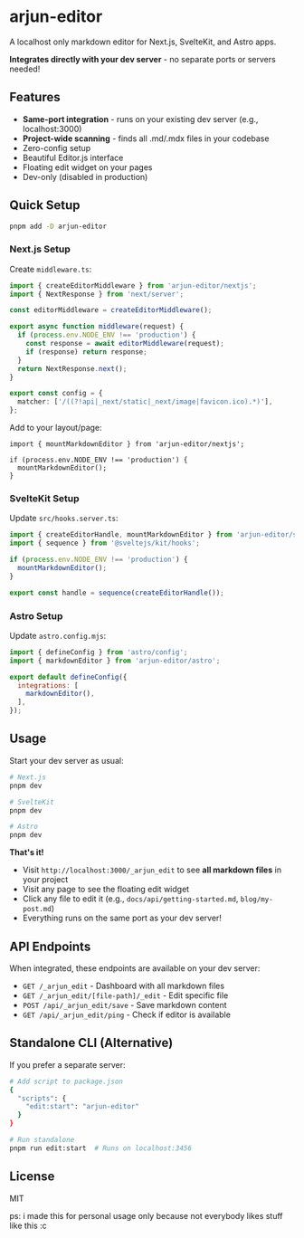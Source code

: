 # arjun-editor

A localhost only markdown editor for Next.js, SvelteKit, and Astro apps.

**Integrates directly with your dev server** - no separate ports or servers needed!

## Features

- **Same-port integration** - runs on your existing dev server (e.g., localhost:3000)
- **Project-wide scanning** - finds all .md/.mdx files in your codebase
- Zero-config setup
- Beautiful Editor.js interface
- Floating edit widget on your pages
- Dev-only (disabled in production)

## Quick Setup

```bash
pnpm add -D arjun-editor
```

### Next.js Setup

Create `middleware.ts`:
```ts
import { createEditorMiddleware } from 'arjun-editor/nextjs';
import { NextResponse } from 'next/server';

const editorMiddleware = createEditorMiddleware();

export async function middleware(request) {
  if (process.env.NODE_ENV !== 'production') {
    const response = await editorMiddleware(request);
    if (response) return response;
  }
  return NextResponse.next();
}

export const config = {
  matcher: ['/((?!api|_next/static|_next/image|favicon.ico).*)'],
};
```

Add to your layout/page:
```tsx
import { mountMarkdownEditor } from 'arjun-editor/nextjs';

if (process.env.NODE_ENV !== 'production') {
  mountMarkdownEditor();
}
```

### SvelteKit Setup

Update `src/hooks.server.ts`:
```ts
import { createEditorHandle, mountMarkdownEditor } from 'arjun-editor/sveltekit';
import { sequence } from '@sveltejs/kit/hooks';

if (process.env.NODE_ENV !== 'production') {
  mountMarkdownEditor();
}

export const handle = sequence(createEditorHandle());
```

### Astro Setup

Update `astro.config.mjs`:
```js
import { defineConfig } from 'astro/config';
import { markdownEditor } from 'arjun-editor/astro';

export default defineConfig({
  integrations: [
    markdownEditor(),
  ],
});
```

## Usage

Start your dev server as usual:
```bash
# Next.js
pnpm dev

# SvelteKit  
pnpm dev

# Astro
pnpm dev
```

**That's it!** 

- Visit `http://localhost:3000/_arjun_edit` to see **all markdown files** in your project
- Visit any page to see the floating edit widget
- Click any file to edit it (e.g., `docs/api/getting-started.md`, `blog/my-post.md`)
- Everything runs on the same port as your dev server!

## API Endpoints

When integrated, these endpoints are available on your dev server:

- `GET /_arjun_edit` - Dashboard with all markdown files
- `GET /_arjun_edit/[file-path]/_edit` - Edit specific file
- `POST /api/_arjun_edit/save` - Save markdown content
- `GET /api/_arjun_edit/ping` - Check if editor is available

## Standalone CLI (Alternative)

If you prefer a separate server:

```bash
# Add script to package.json
{
  "scripts": {
    "edit:start": "arjun-editor"
  }
}

# Run standalone
pnpm run edit:start  # Runs on localhost:3456
```

## License

MIT

ps: i made this for personal usage only because not everybody likes stuff like this :c